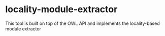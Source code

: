 # locality-module-extractor
This tool is built on top of the OWL API and implements the locality-based module extractor
